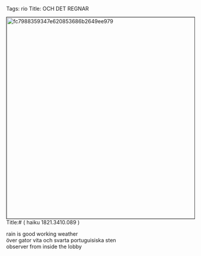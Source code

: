 Tags: rio
Title: OCH DET REGNAR
  
<p><img src="https://objects.hbvu.su/blotpix/2013/02/04.jpeg" width=540 height=540 alt="fc7988359347e620853686b2649ee979" border=1>
Title:# ( haiku 1821.3410.089  )  
  
rain is good working weather  
över gator vita och svarta portuguisiska sten  
observer from inside the lobby  
